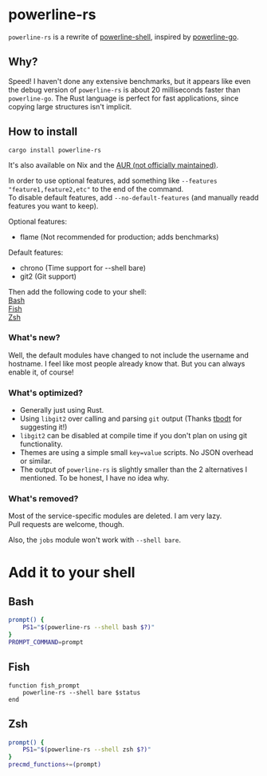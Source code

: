 # powerline-rs

`powerline-rs` is a rewrite of [powerline-shell](https://github.com/b-ryan/powerline-shell), inspired by [powerline-go](https://github.com/justjanne/powerline-go).

## Why?

Speed! I haven't done any extensive benchmarks, but it appears like
even the debug version of `powerline-rs` is about 20 milliseconds faster than `powerline-go`.
The Rust language is perfect for fast applications, since copying large structures isn't implicit.

## How to install

```
cargo install powerline-rs
```

It's also available on Nix and the [AUR (not officially maintained)](https://aur.archlinux.org/packages/powerline-rs/).

In order to use optional features, add something like `--features "feature1,feature2,etc"` to the end of the command.  
To disable default features, add `--no-default-features` (and manually readd features you want to keep).  

Optional features:

- flame  (Not recommended for production; adds benchmarks)

Default features:

- chrono (Time support for --shell bare)
- git2 (Git support)

Then add the following code to your shell:  
[Bash](#bash)  
[Fish](#fish)  
[Zsh](#zsh)

### What's new?

Well, the default modules have changed to not include the username and hostname.
I feel like most people already know that.
But you can always enable it, of course!

### What's optimized?

 - Generally just using Rust.
 - Using `libgit2` over calling and parsing `git` output (Thanks [tbodt](https://github.com/tbodt) for suggesting it!)
 - `libgit2` can be disabled at compile time if you don't plan on using git functionality.
 - Themes are using a simple small `key=value` scripts. No JSON overhead or similar.
 - The output of `powerline-rs` is slightly smaller than the 2 alternatives I mentioned. To be honest, I have no idea why.

### What's removed?

Most of the service-specific modules are deleted. I am very lazy.  
Pull requests are welcome, though.

Also, the `jobs` module won't work with `--shell bare`.

# Add it to your shell

## Bash

```Bash
prompt() {
    PS1="$(powerline-rs --shell bash $?)"
}
PROMPT_COMMAND=prompt
```

## Fish

```Fish
function fish_prompt
    powerline-rs --shell bare $status
end
```

## Zsh

```Zsh
prompt() {
    PS1="$(powerline-rs --shell zsh $?)"
}
precmd_functions+=(prompt)
```
